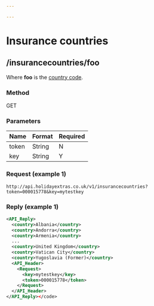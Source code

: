 ```yaml
---

---
```


# Insurance countries





## /insurancecountries/foo

Where **foo** is the [ country code](index).



### Method

GET



### Parameters

 | Name  | Format | Required | 
 | ----  | ------ | -------- | 
 | token | String | N        | 
 | key   | String | Y        | 




### Request (example 1)

```
http://api.holidayextras.co.uk/v1/insurancecountries?token=000015778&key=mytestkey
```










### Reply (example 1)

```xml
<API_Reply>
  <country>Albania</country>
  <country>Andorra</country>
  <country>Armenia</country>
  ...
  <country>United Kingdom</country>
  <country>Vatican City</country>
  <country>Yugoslavia (Former)</country>
  <API_Header>
    <Request>
      <key>mytestkey</key>
      <token>000015778</token>
    </Request>
  </API_Header>
</API_Reply></code>
